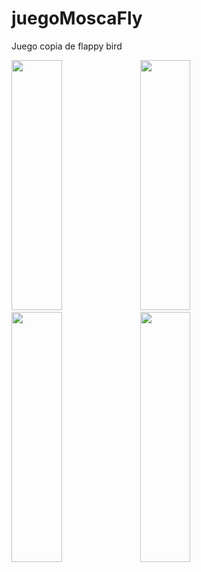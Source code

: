 # juegoMoscaFly
Juego copia de flappy bird

<img src="https://dl.dropboxusercontent.com/s/yostt5tjickicak/Simulator%20Screen%20Shot%2015.02.2017%2012.21.10.png?dl=0" height="400px" width="40%" />

<img src="https://dl.dropboxusercontent.com/s/he886oolh8ykh6n/Simulator%20Screen%20Shot%2015.02.2017%2012.22.31.png?dl=0" height="400px" width="40%" />

<img src="https://dl.dropboxusercontent.com/s/rxsspqgxvdbvczd/Simulator%20Screen%20Shot%2015.02.2017%2012.51.15.png?dl=0" height="400px" width="40%" />

<img src="https://dl.dropboxusercontent.com/s/qvkdrx27dhu03s0/Simulator%20Screen%20Shot%2015.02.2017%2012.51.17.png?dl=0" height="400px" width="40%" />
